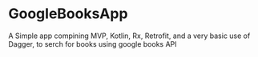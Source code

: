 # GoogleBooksApp

A Simple app compining MVP, Kotlin, Rx, Retrofit, and a very basic use of Dagger,  to serch for books using google books API
